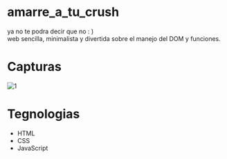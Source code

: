 # amarre_a_tu_crush
ya no te podra decir que no : ) <br>
web sencilla, minimalista y divertida sobre el manejo del DOM y funciones. 
# Capturas
![1](https://user-images.githubusercontent.com/114196106/209711073-76669de3-d3f2-4c55-9eb8-87f1108c8bc6.JPG)

# Tegnologias
<ul>
  <li> HTML </li>
  <li> CSS </li>
  <li> JavaScript </li>
</ul>
